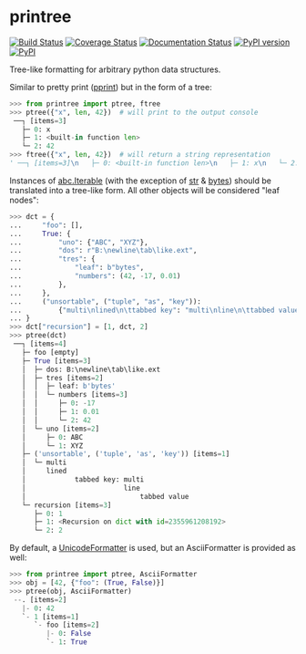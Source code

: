 # printree

[![Build Status](https://travis-ci.org/chrizzFTD/printree.svg?branch=master)](https://travis-ci.org/chrizzFTD/printree)
[![Coverage Status](https://coveralls.io/repos/github/chrizzFTD/printree/badge.svg?branch=master)](https://coveralls.io/github/chrizzFTD/printree?branch=master)
[![Documentation Status](https://readthedocs.org/projects/printree/badge/?version=latest)](https://printree.readthedocs.io/en/latest/?badge=latest)
[![PyPI version](https://badge.fury.io/py/printree.svg)](https://badge.fury.io/py/printree)
[![PyPI](https://img.shields.io/pypi/pyversions/printree.svg)](https://pypi.python.org/pypi/printree)

Tree-like formatting for arbitrary python data structures.

Similar to pretty print ([pprint](https://docs.python.org/3/library/pprint.html)) but in the form of a tree:

```python
>>> from printree import ptree, ftree
>>> ptree({"x", len, 42})  # will print to the output console
 ──┐ [items=3]
   ├─ 0: x
   ├─ 1: <built-in function len>
   └─ 2: 42
>>> ftree({"x", len, 42})  # will return a string representation
' ──┐ [items=3]\n   ├─ 0: <built-in function len>\n   ├─ 1: x\n   └─ 2: 42'
```

Instances of [abc.Iterable](https://docs.python.org/3/library/collections.abc.html#collections.abc.Iterable) (with the exception of [str](https://docs.python.org/3/library/stdtypes.html#text-sequence-type-str) & [bytes](https://docs.python.org/3/library/stdtypes.html#bytes-objects)) should be translated into a tree-like form.
All other objects will be considered "leaf nodes":
```python
>>> dct = {
...     "foo": [],
...     True: {
...         "uno": {"ABC", "XYZ"},
...         "dos": r"B:\newline\tab\like.ext",
...         "tres": {
...             "leaf": b"bytes",
...             "numbers": (42, -17, 0.01)
...         },
...     },
...     ("unsortable", ("tuple", "as", "key")):
...         {"multi\nlined\n\ttabbed key": "multi\nline\n\ttabbed value"}
... }
>>> dct["recursion"] = [1, dct, 2]
>>> ptree(dct)
 ──┐ [items=4]
   ├─ foo [empty]
   ├─ True [items=3]
   │  ├─ dos: B:\newline\tab\like.ext
   │  ├─ tres [items=2]
   │  │  ├─ leaf: b'bytes'
   │  │  └─ numbers [items=3]
   │  │     ├─ 0: -17
   │  │     ├─ 1: 0.01
   │  │     └─ 2: 42
   │  └─ uno [items=2]
   │     ├─ 0: ABC
   │     └─ 1: XYZ
   ├─ ('unsortable', ('tuple', 'as', 'key')) [items=1]
   │  └─ multi
   │     lined
   │            tabbed key: multi
   │                        line
   │                            tabbed value
   └─ recursion [items=3]
      ├─ 0: 1
      ├─ 1: <Recursion on dict with id=2355961208192>
      └─ 2: 2
```
By default, a [UnicodeFormatter](printree/_ptree.py) is used, but an AsciiFormatter is provided as well:
```python
>>> from printree import ptree, AsciiFormatter
>>> obj = [42, {"foo": (True, False)}]
>>> ptree(obj, AsciiFormatter)
 --. [items=2]
   |- 0: 42
   `- 1 [items=1]
      `- foo [items=2]
         |- 0: False
         `- 1: True
```
